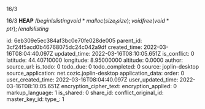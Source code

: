 16/3

16/3
**HEAP**
$/begin{lslisting}
void*malloc(size_t size);
void free(void*ptr);
/end{lslisting}$

id: 6eb309e5ec384af3bc0e70fe028de005
parent_id: 3cf24f5acd0b46768075dc24c042a9df
created_time: 2022-03-16T08:04:40.097Z
updated_time: 2022-03-16T08:10:05.651Z
is_conflict: 0
latitude: 44.40710000
longitude: 8.95000000
altitude: 0.0000
author: 
source_url: 
is_todo: 0
todo_due: 0
todo_completed: 0
source: joplin-desktop
source_application: net.cozic.joplin-desktop
application_data: 
order: 0
user_created_time: 2022-03-16T08:04:40.097Z
user_updated_time: 2022-03-16T08:10:05.651Z
encryption_cipher_text: 
encryption_applied: 0
markup_language: 1
is_shared: 0
share_id: 
conflict_original_id: 
master_key_id: 
type_: 1